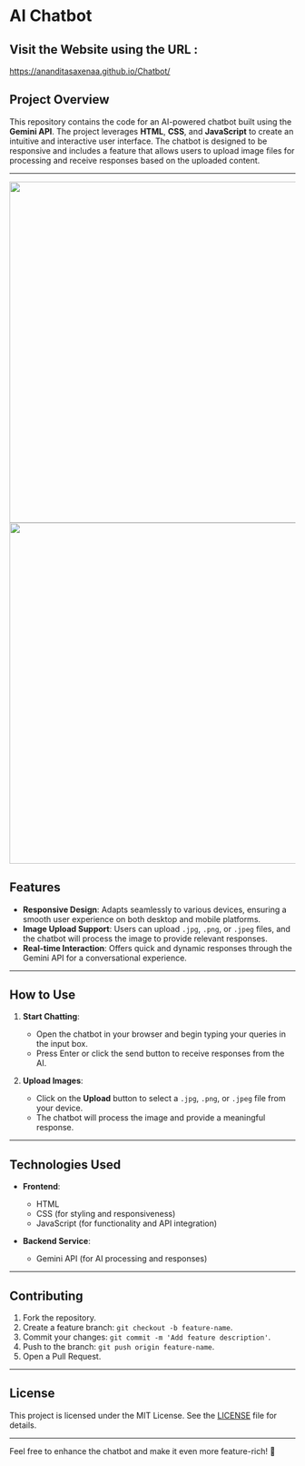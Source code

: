 # AI Chatbot 
## Visit the Website using the URL :
https://ananditasaxenaa.github.io/Chatbot/
## Project Overview  
This repository contains the code for an AI-powered chatbot built using the **Gemini API**. The project leverages **HTML**, **CSS**, and **JavaScript** to create an intuitive and interactive user interface. The chatbot is designed to be responsive and includes a feature that allows users to upload image files for processing and receive responses based on the uploaded content.

---
<img src="Screenshot 2025-01-12 at 1.17.22 PM.png" width="600">
<img src="Screenshot 2025-01-12 at 1.04.04 PM.png" width="600">

## Features  
- **Responsive Design**: Adapts seamlessly to various devices, ensuring a smooth user experience on both desktop and mobile platforms.  
- **Image Upload Support**: Users can upload `.jpg`, `.png`, or `.jpeg` files, and the chatbot will process the image to provide relevant responses.  
- **Real-time Interaction**: Offers quick and dynamic responses through the Gemini API for a conversational experience.  

---

## How to Use  

1. **Start Chatting**:  
   - Open the chatbot in your browser and begin typing your queries in the input box.  
   - Press Enter or click the send button to receive responses from the AI.  

2. **Upload Images**:  
   - Click on the **Upload** button to select a `.jpg`, `.png`, or `.jpeg` file from your device.  
   - The chatbot will process the image and provide a meaningful response.  

---

## Technologies Used  

- **Frontend**:  
  - HTML  
  - CSS (for styling and responsiveness)  
  - JavaScript (for functionality and API integration)  

- **Backend Service**:  
  - Gemini API (for AI processing and responses)  

---

## Contributing  

1. Fork the repository.  
2. Create a feature branch: `git checkout -b feature-name`.  
3. Commit your changes: `git commit -m 'Add feature description'`.  
4. Push to the branch: `git push origin feature-name`.  
5. Open a Pull Request.  

---

## License  

This project is licensed under the MIT License. See the [LICENSE](./LICENSE) file for details.

---

Feel free to enhance the chatbot and make it even more feature-rich! 🚀  
